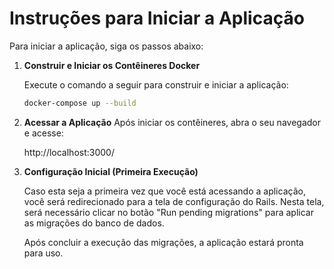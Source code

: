 # Instruções para Iniciar a Aplicação

Para iniciar a aplicação, siga os passos abaixo:

1. **Construir e Iniciar os Contêineres Docker**

   Execute o comando a seguir para construir e iniciar a aplicação:

   ```bash
   docker-compose up --build
   ``````

2. **Acessar a Aplicação**
   Após iniciar os contêineres, abra o seu navegador e acesse:

   http://localhost:3000/

3. **Configuração Inicial (Primeira Execução)**

   Caso esta seja a primeira vez que você está acessando a aplicação, você será redirecionado para a tela de configuração do Rails. Nesta tela, será necessário clicar no botão "Run pending migrations" para aplicar as migrações do banco de dados.

   Após concluir a execução das migrações, a aplicação estará pronta para uso.
